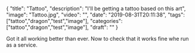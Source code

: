 
{
  "title": "Tattoo",
  "description": "I'll be getting a tattoo based on this art",
  "image": "Tattoo.jpg",
  "video": "",
  "date": "2019-08-31T20:11:38",
  "tags": ["tattoo","dragon","test","image"],
  "categories": ["tattoo","dragon","test","image"],
  "draft": ""
}


Got it all working better than ever.  Now to check that it works fine whe run as a service.

